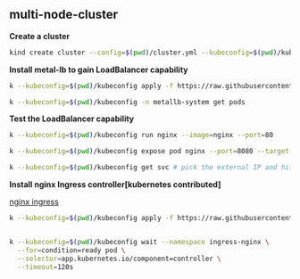 ## multi-node-cluster

**Create a cluster**

```sh
kind create cluster --config=$(pwd)/cluster.yml --kubeconfig=$(pwd)/kubeconfig
```

**Install metal-lb to gain LoadBalancer capability**

```sh
k --kubeconfig=$(pwd)/kubeconfig apply -f https://raw.githubusercontent.com/metallb/metallb/v0.14.8/config/manifests/metallb-native.yaml

k --kubeconfig=$(pwd)/kubeconfig -n metallb-system get pods
```
**Test the LoadBalancer capability**

```sh
k --kubeconfig=$(pwd)/kubeconfig run nginx --image=nginx --port=80                                                                                       

k --kubeconfig=$(pwd)/kubeconfig expose pod nginx --port=8080 --target-port=80 --type=LoadBalancer --name=nginx 

k --kubeconfig=$(pwd)/kubeconfig get svc # pick the external IP and hit the service from browser or from any command line tools.
```

**Install nginx Ingress controller[kubernetes contributed]**

[nginx ingress](https://kubernetes.github.io/ingress-nginx/deploy/)

```sh
k --kubeconfig=$(pwd)/kubeconfig apply -f https://raw.githubusercontent.com/kubernetes/ingress-nginx/controller-v1.12.2/deploy/static/provider/cloud/deploy.yaml


k --kubeconfig=$(pwd)/kubeconfig wait --namespace ingress-nginx \
  --for=condition=ready pod \
  --selector=app.kubernetes.io/component=controller \
  --timeout=120s
```